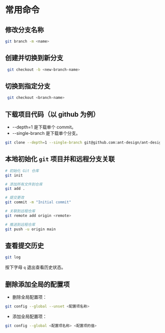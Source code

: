 # 常用命令

## 修改分支名称

```bash
git branch -m <name>
```

## 创建并切换到新分支

```bash
 git checkout -b <new-branch-name>
```

## 切换到指定分支

```bash
 git checkout <branch-name>
```

## 下载项目代码（以 github 为例）

- --depth=1 是下载单个 commit。
- --single-branch 是下载单个分支。

```bash
git clone --depth=1 --single-branch git@github.com:ant-design/ant-design.git
```

## 本地初始化 `git` 项目并和远程分支关联

```bash
# 初始化 Git 仓库
git init

# 添加所有文件到仓库
git add .

# 提交更改
git commit -m "Initial commit"

# 关联到远程仓库
git remote add origin <remote>

# 推送到远程仓库
git push -u origin main
```

## 查看提交历史

```bash
git log
```

按下字母 `q` 退出查看历史状态。

## 删除添加全局的配置项

- 删除全局配置项：

```bash
git config --global --unset <配置项名称>
```

- 添加全局配置项：

```bash
git config --global <配置项名称> <配置项的值>
```

